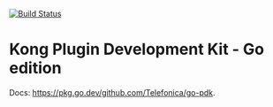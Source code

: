 [![Build Status][badge-travis-image]][badge-travis-url]

# Kong Plugin Development Kit - Go edition

Docs: https://pkg.go.dev/github.com/Telefonica/go-pdk.

[badge-travis-url]: https://travis-ci.com/Telefonica/go-pdk/branches
[badge-travis-image]: https://travis-ci.com/Telefonica/go-pdk.svg?branch=master

